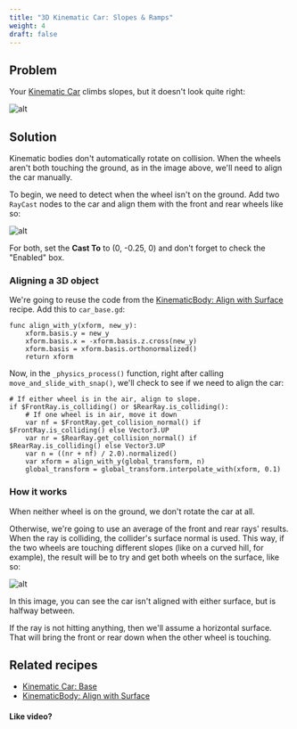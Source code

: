 ```yaml
---
title: "3D Kinematic Car: Slopes & Ramps"
weight: 4
draft: false
---
```


## Problem

Your [Kinematic Car](/godot_recipes/3d/kinematic_car/car_base/) climbs slopes, but it doesn't look quite right:

![alt](/godot_recipes/img/3d_car_10.png)

## Solution

Kinematic bodies don't automatically rotate on collision. When the wheels aren't both touching the ground, as in the image above, we'll need to align the car manually.

To begin, we need to detect when the wheel isn't on the ground. Add two `RayCast` nodes to the car and align them with the front and rear wheels like so:

![alt](/godot_recipes/img/3d_car_11.png)

For both, set the **Cast To** to (0, -0.25, 0) and don't forget to check the "Enabled" box.

### Aligning a 3D object

We're going to reuse the code from the [KinematicBody: Align with Surface](/godot_recipes/3d/3d_align_surface/) recipe. Add this to `car_base.gd`:

```gdscript
func align_with_y(xform, new_y):
    xform.basis.y = new_y
    xform.basis.x = -xform.basis.z.cross(new_y)
    xform.basis = xform.basis.orthonormalized()
    return xform
```

Now, in the `_physics_process()` function, right after calling `move_and_slide_with_snap()`, we'll check to see if we need to align the car:

```gdscript
# If either wheel is in the air, align to slope.
if $FrontRay.is_colliding() or $RearRay.is_colliding():
    # If one wheel is in air, move it down
    var nf = $FrontRay.get_collision_normal() if $FrontRay.is_colliding() else Vector3.UP
    var nr = $RearRay.get_collision_normal() if $RearRay.is_colliding() else Vector3.UP
    var n = ((nr + nf) / 2.0).normalized()
    var xform = align_with_y(global_transform, n)
    global_transform = global_transform.interpolate_with(xform, 0.1)
```

### How it works

When neither wheel is on the ground, we don't rotate the car at all.

Otherwise, we're going to use an average of the front and rear rays' results. When the ray is colliding, the collider's surface normal is used. This way, if the two wheels are touching different slopes (like on a curved hill, for example), the result will be to try and get both wheels on the surface, like so:

![alt](/godot_recipes/img/3d_car_12.png)

In this image, you can see the car isn't aligned with either surface, but is halfway between.

If the ray is not hitting anything, then we'll assume a horizontal surface. That will bring the front or rear down when the other wheel is touching.

## Related recipes

- [Kinematic Car: Base](/godot_recipes/3d/kinematic_car/car_base/)
- [KinematicBody: Align with Surface](/godot_recipes/3d/3d_align_surface/)

#### Like video?

